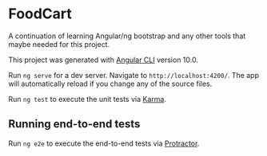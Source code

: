 # FoodCart
A continuation of learning Angular/ng bootstrap and any other tools that maybe needed for this project.


This project was generated with [Angular CLI](https://github.com/angular/angular-cli) version 10.0.

Run `ng serve` for a dev server. Navigate to `http://localhost:4200/`. The app will automatically reload if you change any of the source files.

Run `ng test` to execute the unit tests via [Karma](https://karma-runner.github.io).

## Running end-to-end tests

Run `ng e2e` to execute the end-to-end tests via [Protractor](http://www.protractortest.org/).
